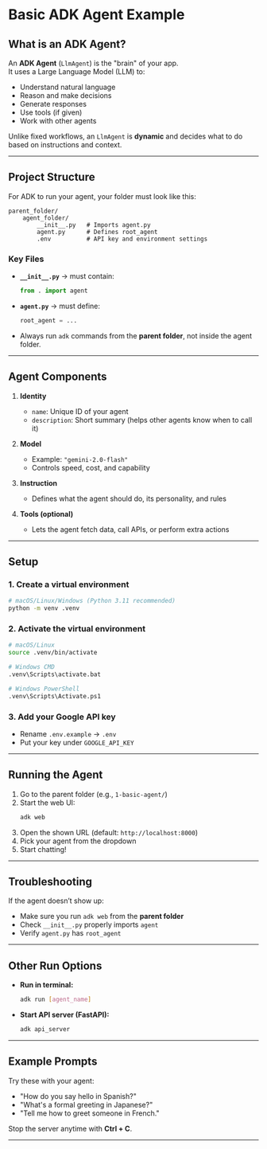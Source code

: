 # Basic ADK Agent Example

## What is an ADK Agent?
An **ADK Agent** (`LlmAgent`) is the "brain" of your app.  
It uses a Large Language Model (LLM) to:
- Understand natural language  
- Reason and make decisions  
- Generate responses  
- Use tools (if given)  
- Work with other agents  

Unlike fixed workflows, an `LlmAgent` is **dynamic** and decides what to do based on instructions and context.

---

## Project Structure
For ADK to run your agent, your folder must look like this:

```
parent_folder/
    agent_folder/
        __init__.py   # Imports agent.py
        agent.py      # Defines root_agent
        .env          # API key and environment settings
```

### Key Files
- **`__init__.py`** → must contain:  
  ```python
  from . import agent
  ```
- **`agent.py`** → must define:  
  ```python
  root_agent = ...
  ```
- Always run `adk` commands from the **parent folder**, not inside the agent folder.

---

## Agent Components
1. **Identity**
   - `name`: Unique ID of your agent  
   - `description`: Short summary (helps other agents know when to call it)  

2. **Model**
   - Example: `"gemini-2.0-flash"`  
   - Controls speed, cost, and capability  

3. **Instruction**
   - Defines what the agent should do, its personality, and rules  

4. **Tools (optional)**
   - Lets the agent fetch data, call APIs, or perform extra actions  

---

## Setup

### 1. Create a virtual environment
```bash
# macOS/Linux/Windows (Python 3.11 recommended)
python -m venv .venv
```

### 2. Activate the virtual environment
```bash
# macOS/Linux
source .venv/bin/activate

# Windows CMD
.venv\Scripts\activate.bat

# Windows PowerShell
.venv\Scripts\Activate.ps1
```

### 3. Add your Google API key
- Rename `.env.example` → `.env`  
- Put your key under `GOOGLE_API_KEY`  

---

## Running the Agent
1. Go to the parent folder (e.g., `1-basic-agent/`)  
2. Start the web UI:
   ```bash
   adk web
   ```
3. Open the shown URL (default: `http://localhost:8000`)  
4. Pick your agent from the dropdown  
5. Start chatting!  

---

## Troubleshooting
If the agent doesn’t show up:
- Make sure you run `adk web` from the **parent folder**  
- Check `__init__.py` properly imports `agent`  
- Verify `agent.py` has `root_agent`  

---

## Other Run Options
- **Run in terminal:**  
  ```bash
  adk run [agent_name]
  ```
- **Start API server (FastAPI):**  
  ```bash
  adk api_server
  ```

---

## Example Prompts
Try these with your agent:
- "How do you say hello in Spanish?"  
- "What's a formal greeting in Japanese?"  
- "Tell me how to greet someone in French."  

Stop the server anytime with **Ctrl + C**.

---
